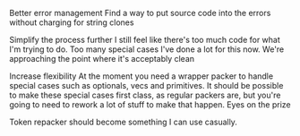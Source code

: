 Better error management
    Find a way to put source code into the errors without charging for string clones

Simplify the process further
    I still feel like there's too much code for what I'm trying to do. Too many special cases
    I've done a lot for this now. We're approaching the point where it's acceptably clean

Increase flexibility
    At the moment you need a wrapper packer to handle special cases such as optionals, vecs and primitives.
    It should be possible to make these special cases first class, as regular packers are, but you're going to need to rework a lot of stuff to make that happen. Eyes on the prize


Token repacker should become something I can use casually.
